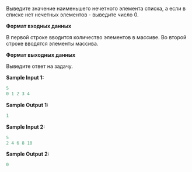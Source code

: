 Выведите значение наименьшего нечетного элемента списка, а если в списке нет нечетных элементов - выведите число 0.

**Формат входных данных**

В первой строке вводится количество элементов в массиве. Во второй строке вводятся элементы массива.

**Формат выходных данных**

Выведите ответ на задачу.

**Sample Input 1:**

```cpp
5
0 1 2 3 4
```


**Sample Output 1:**

```cpp
1
```


**Sample Input 2:**

```cpp
5
2 4 6 8 10
```


**Sample Output 2:**

```cpp
0
```


